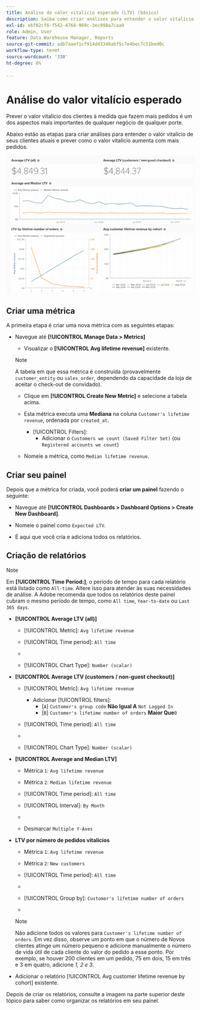 ```yaml
---
title: Análise do valor vitalício esperado (LTV) (básico)
description: Saiba como criar análises para entender o valor vitalício dos clientes atuais e prever como esse valor aumenta com mais pedidos.
exl-id: e6f02cf6-f542-4768-969c-3ec998a7caa9
role: Admin, User
feature: Data Warehouse Manager, Reports
source-git-commit: adb7aaef1cf914d43348abf5c7e4bec7c51bed0c
workflow-type: tm+mt
source-wordcount: '338'
ht-degree: 0%

---
```


# Análise do valor vitalício esperado

Prever o valor vitalício dos clientes à medida que fazem mais pedidos é um dos aspectos mais importantes de qualquer negócio de qualquer porte.

Abaixo estão as etapas para criar análises para entender o valor vitalício de seus clientes atuais e prever como o valor vitalício aumenta com mais pedidos.

![valor esperado do tempo de vida](../../assets/expected_ltv_720.png)

## Criar uma métrica

A primeira etapa é criar uma nova métrica com as seguintes etapas:
* Navegue até **[!UICONTROL Manage Data > Metrics]**
   * Visualizar o **[!UICONTROL Avg lifetime revenue]** existente.

  >[!NOTE]
  >
  >A tabela em que essa métrica é construída (provavelmente `customer_entity` ou `sales_order`, dependendo da capacidade da loja de aceitar o check-out de convidado).

   * Clique em **[!UICONTROL Create New Metric]** e selecione a tabela acima.
   * Esta métrica executa uma **Mediana** na coluna `Customer's lifetime revenue`, ordenada por `created_at`.
      * [!UICONTROL Filters]:
         * Adicionar o `Customers we count (Saved Filter Set)` (ou `Registered accounts we count`)

   * Nomeie a métrica, como `Median lifetime revenue`.

## Criar seu painel

Depois que a métrica for criada, você poderá **criar um painel** fazendo o seguinte:
* Navegue até **[!UICONTROL Dashboards > Dashboard Options > Create New Dashboard]**.
* Nomeie o painel como `Expected LTV`.

* É aqui que você cria e adiciona todos os relatórios.

## Criação de relatórios

>[!NOTE]
>
>Em **[!UICONTROL Time Period:]**, o período de tempo para cada relatório está listado como `All-time`. Altere isso para atender às suas necessidades de análise. A Adobe recomenda que todos os relatórios deste painel cubram o mesmo período de tempo, como `All time`, `Year-to-date` ou `Last 365 days`.

* **[!UICONTROL Average LTV (all)]**
   * [!UICONTROL Metric]: `Avg lifetime revenue`
   * [!UICONTROL Time period]: `All time`
   * &#x200B;

     [!UICONTROL Intervalo]: `None`
   * [!UICONTROL Chart Type]: `Number (scalar)`

* **[!UICONTROL Average LTV (customers / non-guest checkout)]**
   * [!UICONTROL Metric]: `Avg lifetime revenue`
      * Adicionar [!UICONTROL filters]:
         * [`A`] `Customer's group code` **Não Igual A** `Not Logged In`
         * [`B`] `Customer's lifetime number of orders` **Maior Que**`0`

   * [!UICONTROL Time period]: `All time`
   * &#x200B;

     [!UICONTROL Intervalo]: `None`
   * [!UICONTROL Chart Type]: `Number (scalar)`

* **[!UICONTROL Average and Median LTV]**
   * Métrica `1`: `Avg lifetime revenue`
   * Métrica `2`: `Median lifetime revenue`
   * [!UICONTROL Time period]: `All time`
   * [!UICONTROL Interval]: `By Month`
   * &#x200B;

     [!UICONTROL Tipo de gráfico]: `Line`
   * Desmarcar `Multiple Y-Axes`

* **LTV por número de pedidos vitalícios**
   * Métrica `1`: `Avg lifetime revenue`
   * Métrica `2`: `New customers`
   * [!UICONTROL Time period]: `All time`
   * &#x200B;

     [!UICONTROL Intervalo]: `None`
   * [!UICONTROL Group by]: `Customer's lifetime number of orders`
   * &#x200B;

     [!UICONTROL Tipo de gráfico]: `Line`

  >[!NOTE]
  >
  >Não adicione todos os valores para `Customer's lifetime number of orders`. Em vez disso, observe um ponto em que o número de Novos clientes atinge um número pequeno e adicione manualmente o número de vida útil de cada cliente do valor do pedido a esse ponto. Por exemplo, se houver 200 clientes em um pedido, 75 em dois, 15 em três e 3 em quatro, adicione *1, 2 e 3*.

* Adicionar o relatório [!UICONTROL Avg customer lifetime revenue by cohort] existente.

Depois de criar os relatórios, consulte a imagem na parte superior deste tópico para saber como organizar os relatórios em seu painel.
